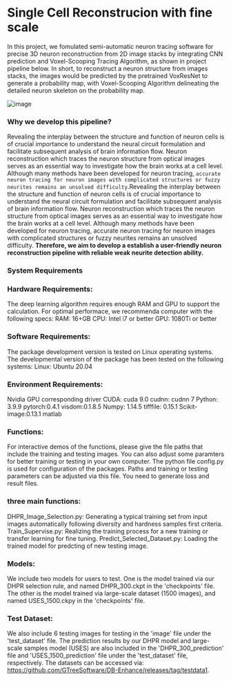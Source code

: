 # Single Cell Reconstrucion with fine scale
In this project, we fomulated semi-automatic neuron tracing software for precise 3D neuron reconstruction from 2D image stacks by integrating CNN prediction and Voxel-Scooping Tracing Algorithm, as shown in project pipeline below. In short, to reconstruct a neuron structure from images stacks, the images would be predicted by the pretrained VoxResNet to generate a probability map, with Voxel-Scooping Algorithm delineating the detailed neuron skeleton on the probability map. 

![image](https://github.com/Zjx01/Single-Cell-Reconstrucion-with-fine--scale/assets/48267562/1aae695e-fd75-4d6f-a7c6-ac33cd0d75b5)

<!-- ABOUT THE PROJECT -->


### Why we develop this pipeline?
Revealing the interplay between the structure and function of neuron cells is of crucial importance to understand the neural circuit formulation and facilitate subsequent analysis of brain information flow. Neuron reconstruction which traces the neuron structure from optical images serves as an essential way to investigate how the brain works at a cell level. Although many methods have been developed for neuron tracing, `accurate neuron tracing for neuron images with complicated structures or fuzzy neurites remains an unsolved difficulty`.Revealing the interplay between the structure and function of neuron cells is of crucial importance to understand the neural circuit formulation and facilitate subsequent analysis of brain information flow. Neuron reconstruction which traces the neuron structure from optical images serves as an essential way to investigate how the brain works at a cell level. Although many methods have been developed for neuron tracing, accurate neuron tracing for neuron images with complicated structures or fuzzy neurites remains an unsolved difficulty. **Therefore, we aim to develop a establish a user-friendly neuron reconstruction pipeline with reliable weak neurite detection ability.**


### System Requirements

### Hardware Requirements:
The deep learning algorithm requires enough RAM and GPU to support the calculation. For optimal performace, we recommenda computer with the following specs: RAM: 16+GB CPU: Intel i7 or better GPU: 1080Ti or better

### Software Requirements:
The package development version is tested on Linux operating systems. The developmental version of the package has been tested on the following systems: Linux: Ubuntu 20.04

### Environment Requirements:
Nvidia GPU corresponding driver CUDA: cuda 9.0 cudnn: cudnn 7 Python: 3.9.9 pytorch:0.4.1 visdom:0.1.8.5 Numpy: 1.14.5 tifffile: 0.15.1 Scikit-image:0.13.1 matlab 

### Functions:
For interactive demos of the functions, please give the file paths that include the training and testing images. You can also adjust some paramters for better training or testing in your own computer. The python file config.py is used for configuration of the packages. Paths and training or testing parameters can be adjusted via this file. You need to generate loss and result files.

### three main functions:
DHPR_Image_Selection.py: Generating a typical training set from input images automatically following diversity and hardness samples first criteria. Train_Supervise.py: Realizing the training process for a new training or transfer learning for fine tuning. Predict_Selected_Dataset.py: Loading the trained model for predcting of new testing image.

### Models:
We include two models for users to test. One is the model trained via our DHPR selection rule, and named DHPR_300.ckpt in the 'checkpoints' file. The other is the model trained via large-scale dataset (1500 images), and named USES_1500.ckpy in the 'checkpoints' file.

### Test Dataset:
We also include 6 testing images for testing in the 'image' file under the 'test_dataset' file. The prediction results by our DHPR model and large-scale samples model (USES) are also included in the 'DHPR_300_prediction' file and 'USES_1500_prediction' file under the 'test_dataset' file, respectively. The datasets can be accessed via: https://github.com/GTreeSoftware/DB-Enhance/releases/tag/testdata1.

